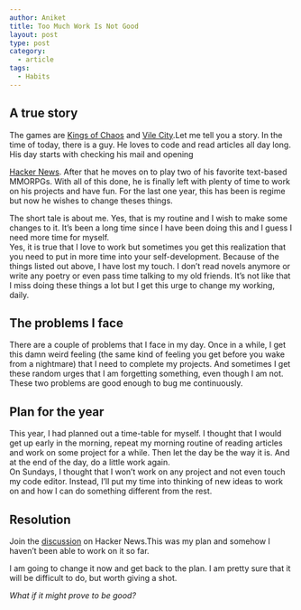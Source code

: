 ```yaml
---
author: Aniket
title: Too Much Work Is Not Good
layout: post
type: post
category:
  - article
tags:
  - Habits
---
```

## A true story

The games are [Kings of Chaos][1] and [Vile City][2].Let me tell you a story. In the time of today, there is a guy. He loves to code and read articles all day long. His day starts with checking his mail and opening 

[Hacker News][3]. After that he moves on to play two of his favorite text-based MMORPGs. With all of this done, he is finally left with plenty of time to work on his projects and have fun. For the last one year, this has been is regime but now he wishes to change theses things.

The short tale is about me. Yes, that is my routine and I wish to make some changes to it. It’s been a long time since I have been doing this and I guess I need more time for myself.  
Yes, it is true that I love to work but sometimes you get this realization that you need to put in more time into your self-development. Because of the things listed out above, I have lost my touch. I don’t read novels anymore or write any poetry or even pass time talking to my old friends. It’s not like that I miss doing these things a lot but I get this urge to change my working, daily.

## The problems I face

There are a couple of problems that I face in my day. Once in a while, I get this damn weird feeling (the same kind of feeling you get before you wake from a nightmare) that I need to complete my projects. And sometimes I get these random urges that I am forgetting something, even though I am not. These two problems are good enough to bug me continuously.

## Plan for the year

This year, I had planned out a time-table for myself. I thought that I would get up early in the morning, repeat my morning routine of reading articles and work on some project for a while. Then let the day be the way it is. And at the end of the day, do a little work again.  
On Sundays, I thought that I won’t work on any project and not even touch my code editor. Instead, I’ll put my time into thinking of new ideas to work on and how I can do something different from the rest.

## Resolution

Join the [discussion][4] on Hacker News.This was my plan and somehow I haven’t been able to work on it so far.

  
I am going to change it now and get back to the plan. I am pretty sure that it will be difficult to do, but worth giving a shot.

*What if it might prove to be good?*

 [1]: http://www.kingsofchaos.com/ "Kings of Chaos"
 [2]: http://www.vilecity.com/ "Vile City"
 [3]: http://news.ycombinator.com/ "Hacker News"
 [4]: http://news.ycombinator.com/item?id=3821519 "HN Discussion: Too much work is not good"